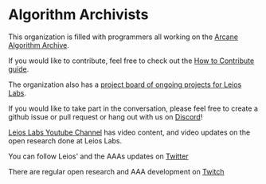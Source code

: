 # Algorithm Archivists

This organization is filled with programmers all working on the [Arcane Algorithm Archive](https://www.algorithm-archive.org/).

If you would like to contribute, feel free to check out the [How to Contribute guide](https://github.com/algorithm-archivists/algorithm-archive/wiki/How-to-Contribute).

The organization also has a [project board of ongoing projects for Leios Labs](https://github.com/orgs/algorithm-archivists/projects/3).

If you would like to take part in the conversation, please feel free to create a github issue or pull request or hang out with us on [Discord](https://discord.gg/QctJhUA)!

[Leios Labs Youtube Channel](https://www.youtube.com/user/LeiosOS) has video content, and video updates on the open research done at Leios Labs.

You can follow Leios' and the AAAs updates on [Twitter](https://twitter.com/Leiosos)

There are regular open research and AAA development on [Twitch](https://www.twitch.tv/leioslabs)

